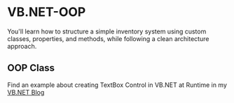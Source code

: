 # VB.NET-OOP
You'll learn how to structure a simple inventory system using custom classes, properties, and methods, while following a clean architecture approach.
## OOP Class
Find an example about creating TextBox Control in VB.NET at Runtime in my [VB.NET Blog](https://adonetaccess2003.blogspot.com/2011/05/vb-net-create-objects-in-runtime.html)
